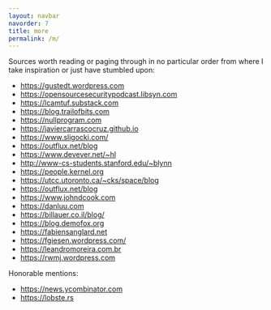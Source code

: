 ```yaml
---
layout: navbar
navorder: 7
title: more
permalink: /m/
---
```


Sources worth reading or paging through in no particular order from where I
take inspiration or just have stumbled upon:

* <a href="https://gustedt.wordpress.com">https://gustedt.wordpress.com</a>
* <a href="https://opensourcesecuritypodcast.libsyn.com/">https://opensourcesecuritypodcast.libsyn.com</a>
* <a href="https://lcamtuf.substack.com">https://lcamtuf.substack.com</a>
* <a href="https://blog.trailofbits.com">https://blog.trailofbits.com</a>
* <a href="https://nullprogram.com">https://nullprogram.com</a>
* <a href="https://javiercarrascocruz.github.io/">https://javiercarrascocruz.github.io</a>
* <a href="https://www.sligocki.com/">https://www.sligocki.com/</a>
* <a href="https://outflux.net/blog">https://outflux.net/blog</a>
* <a href="https://www.devever.net/~hl">https://www.devever.net/~hl</a>
* <a href="http://www-cs-students.stanford.edu/~blynn">http://www-cs-students.stanford.edu/~blynn</a>
* <a href="https://people.kernel.org">https://people.kernel.org</a>
* <a href="https://utcc.utoronto.ca/~cks/space/blog">https://utcc.utoronto.ca/~cks/space/blog</a>
* <a href="https://outflux.net/blog">https://outflux.net/blog</a>
* <a href="https://www.johndcook.com">https://www.johndcook.com</a>
* <a href="https://danluu.com">https://danluu.com</a>
* <a href="https://billauer.co.il/blog/">https://billauer.co.il/blog/</a>
* <a href="https://blog.demofox.org">https://blog.demofox.org</a>
* <a href="https://fabiensanglard.net">https://fabiensanglard.net</a>
* <a href="https://fgiesen.wordpress.com/">https://fgiesen.wordpress.com/</a>
* <a href="https://leandromoreira.com.br">https://leandromoreira.com.br</a>
* <a href="https://rwmj.wordpress.com">https://rwmj.wordpress.com</a>

Honorable mentions:

* <a href="https://news.ycombinator.com">https://news.ycombinator.com</a>
* <a href="https://lobste.rs">https://lobste.rs</a>
